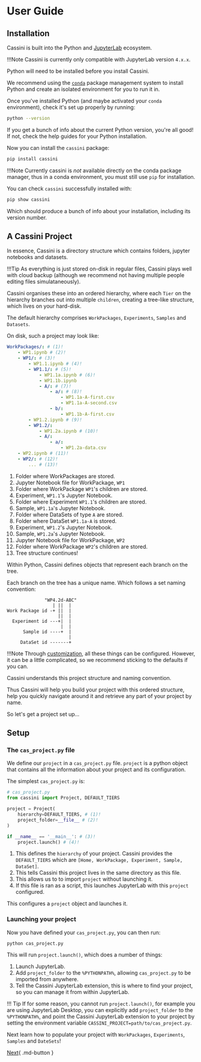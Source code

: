 # User Guide

## Installation

Cassini is built into the Python and [JupyterLab](https://jupyterlab.readthedocs.io/) ecosystem. 

!!!Note
    Cassini is currently only compatible with JupyterLab version `4.x.x`. 

Python will need to be installed before you install Cassini. 

We recommend using the [`conda`](https://docs.conda.io/projects/conda/en/stable/user-guide/getting-started.html) package management system to install Python and create an isolated environment for you to run it in.

Once you've installed Python (and maybe activated your `conda` environment), check it's set up properly by running:

```bash
python --version
```

If you get a bunch of info about the current Python version, you're all good! If not, check the help guides for your Python installation.

Now you can install the `cassini` package:

```bash
pip install cassini
```

!!!Note
    Currently cassini is _not_ available directly on the conda package manager, thus in a conda environment, you must still use `pip` for installation.


You can check `cassini` successfully installed with:

```bash
pip show cassini
```

Which should produce a bunch of info about your installation, including its version number.

## A Cassini Project

In essence, Cassini is a directory structure which contains folders, jupyter notebooks and datasets.

!!!Tip
    As everything is just stored on-disk in regular files, Cassini plays well with cloud backup (although we recommend not having multiple people editing files simulataneously).

Cassini organises these into an ordered hierarchy, where each `Tier` on the hierarchy branches out into multiple `children`, creating a tree-like structure, which lives on your hard-disk.

The default hierarchy comprises `WorkPackages`, `Experiments`, `Samples` and `Datasets`.

On disk, such a project may look like:

```yaml
WorkPackages/: # (1)!
    - WP1.ipynb # (2)!
    - WP1/: # (3)!
        - WP1.1.ipynb # (4)!
        - WP1.1/: # (5)!
            - WP1.1a.ipynb # (6)!
            - WP1.1b.ipynb
            - A/: # (7)!
                - a/: # (8)!
                    - WP1.1a-A-first.csv 
                    - WP1.1a-A-second.csv
                - b/:
                    - WP1.1b-A-first.csv
        - WP1.2.ipynb # (9)!
        - WP1.2/:
            - WP1.2a.ipynb # (10)!
            - A/:
                - a/:
                    - WP1.2a-data.csv 
    - WP2.ipynb # (11)!
    - WP2/: # (12)!
        ... # (13)!
```

1. Folder where WorkPackages are stored.
2. Jupyter Notebook file for WorkPackage, `WP1`
3. Folder where WorkPackage `WP1`'s children are stored.
4. Experiment, `WP1.1`'s Jupyter Notebook.
5. Folder where Experiment `WP1.1`'s children are stored.
6. Sample, `WP1.1a`'s Jupyter Notebook.
7. Folder where DataSets of type `A` are stored.
8. Folder where DataSet `WP1.1a-A` is stored.
9. Experiment, `WP1.2`'s Jupyter Notebook.
10. Sample, `WP1.2a`'s Jupyter Notebook.
11. Jupyter Notebook file for WorkPackage, `WP2`
12. Folder where WorkPackage `WP2`'s children are stored.
13. Tree structure continues!


Within Python, Cassini defines objects that represent each branch on the tree.

Each branch on the tree has a unique name. Which follows a set naming convention:

```
              "WP4.2d-ABC"
                 | ||  |
Work Package id -+ ||  |
                   ||  |
  Experiment id ---+|  |
                    |  |
      Sample id ----+  |
                       |
     DataSet id -------+
```

!!!Note
    Through [customization](../customization.md), all these things can be configured. However, it can be a little complicated, so we recommend sticking to the defaults if you can.

Cassini understands this project structure and naming convention. 

Thus Cassini will help you build your project with this ordered structure, help you quickly navigate around it and retrieve any part of your project by name.

So let's get a project set up...

## Setup

### The `cas_project.py` file

We define our `project` in a `cas_project.py` file. `project` is a python object that contains all the information about your project and its configuration.

The simplest `cas_project.py` is:

```python
# cas_project.py
from cassini import Project, DEFAULT_TIERS

project = Project(
    hierarchy=DEFAULT_TIERS, # (1)!
    project_folder=__file__ # (2)!
) 

if __name__ == '__main__': # (3)!
    project.launch() # (4)!

```

1. This defines the `hierarchy` of your project. Cassini provides the `DEFAULT_TIERS` which are `[Home, WorkPackage, Experiment, Sample, DataSet]`.
2. This tells Cassini this project lives in the same directory as this file.
3. This allows us to to import `project` without launching it.
4. If this file is ran as a script, this launches JupyterLab with this `project` configured.

This configures a `project` object and launches it.

### Launching your project

Now you have defined your `cas_project.py`, you can then run:

    python cas_project.py

This will run `project.launch()`, which does a number of things:

1. Launch JupyterLab.
2. Add `project_folder` to the `%PYTHONPATH%`, allowing `cas_project.py` to be imported from anywhere.
3. Tell the Cassini JupyterLab extension, this is where to find your project, so you can manage it from within JupyterLab.

!!! Tip
    If for some reason, you cannot run `project.launch()`, for example you are using JupyterLab Desktop, you can explicitly add `project_folder` to the `%PYTHONPATH%`, and point the Cassini JupyterLab extension to your project by setting the environment variable `CASSINI_PROJECT=path/to/cas_project.py`.

Next learn how to populate your project with `WorkPackages`, `Experiments`, `Samples` and `DateSets`!

[Next](./creating-tiers.md){ .md-button }
